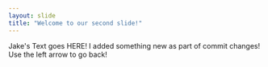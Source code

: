 ```yaml
---
layout: slide
title: "Welcome to our second slide!"
---
```

Jake's Text goes HERE!  I added something new as part of commit changes!
Use the left arrow to go back!
